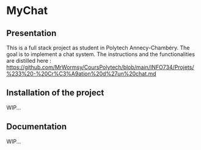 # MyChat

## Presentation
This is a full stack project as student in Polytech Annecy-Chambéry. The goal is to implement a chat system. The instructions and the functionalities are distilled here : https://github.com/MrWormsy/CoursPolytech/blob/main/INFO734/Projets/%233%20-%20Cr%C3%A9ation%20d%27un%20chat.md

## Installation of the project
WIP...

## Documentation
WIP...
